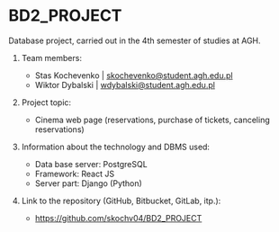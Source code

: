 # BD2_PROJECT

Database project, carried out in the 4th semester of studies at AGH.

1) Team members: 
   - Stas Kochevenko | skochevenko@student.agh.edu.pl
   - Wiktor Dybalski | wdybalski@student.agh.edu.pl

2) Project topic: 
   - Cinema web page (reservations, purchase of tickets, canceling reservations)

3) Information about the technology and DBMS used:
   - Data base server:
     PostgreSQL
   - Framework:
     React JS
   - Server part:
     Django (Python)

4) Link to the repository (GitHub, Bitbucket, GitLab, itp.): 
   - https://github.com/skochv04/BD2_PROJECT
